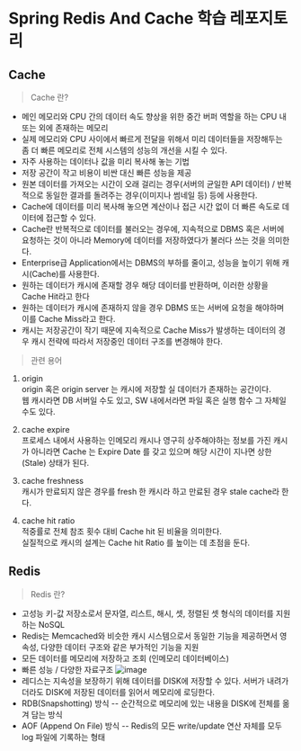 # Spring Redis And Cache 학습 레포지토리

## Cache
> Cache 란?
* 메인 메모리와 CPU 간의 데이터 속도 향상을 위한 중간 버퍼 역할을 하는 CPU 내 또는 외에 존재하는 메모리
* 실제 메모리와 CPU 사이에서 빠르게 전달을 위해서 미리 데이터들을 저장해두는 좀 더 빠른 메모리로 전체 시스템의 성능의 개선을 시킬 수 있다.
* 자주 사용하는 데이터나 값을 미리 복사해 놓는 기법
* 저장 공간이 작고 비용이 비싼 대신 빠른 성능을 제공
* 원본 데이터를 가져오는 시간이 오래 걸리는 경우(서버의 균일한 API 데이터) / 반복적으로 동일한 결과를 돌려주는 경우(이미지나 썸네일 등) 등에 사용한다.
* Cache에 데이터를 미리 복사해 놓으면 계산이나 접근 시간 없이 더 빠른 속도로 데이터에 접근할 수 있다. 
* Cache란 반복적으로 데이터를 불러오는 경우에, 지속적으로 DBMS 혹은 서버에 요청하는 것이 아니라 Memory에 데이터를 저장하였다가 불러다 쓰는 것을 의미한다.
* Enterprise급 Application에서는 DBMS의 부하를 줄이고, 성능을 높이기 위해 캐시(Cache)를 사용한다.
* 원하는 데이터가 캐시에 존재할 경우 해당 데이터를 반환하며, 이러한 상황을 Cache Hit라고 한다
* 원하는 데이터가 캐시에 존재하지 않을 경우 DBMS 또는 서버에 요청을 해야하며 이를 Cache Miss라고 한다.
* 캐시는 저장공간이 작기 때문에 지속적으로 Cache Miss가 발생하는 데이터의 경우 캐시 전략에 따라서 저장중인 데이터 구조를 변경해야 한다.

> 관련 용어
1. origin <br>
origin 혹은 origin server 는 캐시에 저장할 실 데이터가 존재하는 공간이다. <br> 
웹 캐시라면 DB 서버일 수도 있고, SW 내에서라면 파일 혹은 실행 함수 그 자체일 수도 있다. <br>

2. cache expire <br>
프로세스 내에서 사용하는 인메모리 캐시나 영구히 상주해야하는 정보를 가진 캐시가 아니라면 Cache 는 Expire Date 를 갖고 있으며 해당 시간이 지나면 상한(Stale) 상태가 된다. <br>

3. cache freshness <br>
캐시가 만료되지 않은 경우를 fresh 한 캐시라 하고 만료된 경우 stale cache라 한다. <br>

4. cache hit ratio <br>
적중률로 전체 참조 횟수 대비 Cache hit 된 비율을 의미한다. <br>
실질적으로 캐시의 설계는 Cache hit Ratio 를 높이는 데 초점을 둔다. <br>

## Redis
> Redis 란?
* 고성능 키-값 저장소로서 문자열, 리스트, 해시, 셋, 정렬된 셋 형식의 데이터를 지원하는 NoSQL
* Redis는 Memcached와 비슷한 캐시 시스템으로서 동일한 기능을 제공하면서 영속성, 다양한 데이터 구조와 같은 부가적인 기능을 지원
* 모든 데이터를 메모리에 저장하고 조회 (인메모리 데이터베이스)
* 빠른 성능 / 다양한 자료구조
![image](https://user-images.githubusercontent.com/77544214/157219857-dcd97380-c7a9-4ce5-ac81-786cff8e6529.png) 
* 레디스는 지속성을 보장하기 위해 데이터를 DISK에 저장할 수 있다. 서버가 내려가더라도 DISK에 저장된 데이터를 읽어서 메모리에 로딩한다.
* RDB(Snapshotting) 방식
-- 순간적으로 메모리에 있는 내용을 DISK에 전체를 옮겨 담는 방식
* AOF (Append On File) 방식
-- Redis의 모든 write/update 연산 자체를 모두 log 파일에 기록하는 형태
